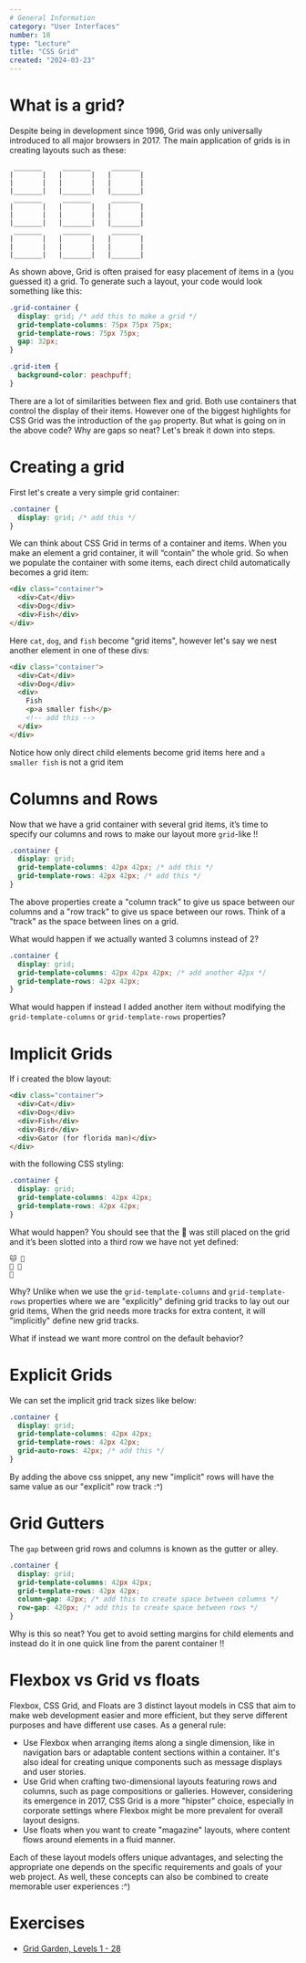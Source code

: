 ```yaml
---
# General Information
category: "User Interfaces"
number: 18
type: "Lecture"
title: "CSS Grid"
created: "2024-03-23"
---
```


# What is a grid?

Despite being in development since 1996, Grid was only universally introduced to all major browsers in 2017. The main application of grids is in creating layouts such as these:

```text
 _______     _______     _______
|       |   |       |   |       |
|       |   |       |   |       |
|_______|   |_______|   |_______|
 _______     _______     _______
|       |   |       |   |       |
|       |   |       |   |       |
|_______|   |_______|   |_______|
 _______     _______     _______
|       |   |       |   |       |
|       |   |       |   |       |
|_______|   |_______|   |_______|

```

As shown above, Grid is often praised for easy placement of items in a (you guessed it) a grid. To generate such a layout, your code would look something like this:

```css
.grid-container {
  display: grid; /* add this to make a grid */
  grid-template-columns: 75px 75px 75px;
  grid-template-rows: 75px 75px;
  gap: 32px;
}

.grid-item {
  background-color: peachpuff;
}
```

There are a lot of similarities between flex and grid. Both use containers that control the display of their items. However one of the biggest highlights for CSS Grid was the introduction of the `gap` property. But what is going on in the above code? Why are gaps so neat? Let's break it down into steps.

# Creating a grid

First let's create a very simple grid container:

```css
.container {
  display: grid; /* add this */
}
```

We can think about CSS Grid in terms of a container and items. When you make an element a grid container, it will “contain” the whole grid. So when we populate the container with some items, each direct child automatically becomes a grid item:

```html
<div class="container">
  <div>Cat</div>
  <div>Dog</div>
  <div>Fish</div>
</div>
```

Here `cat`, `dog`, and `fish` become "grid items", however let's say we nest another element in one of these divs:

```html
<div class="container">
  <div>Cat</div>
  <div>Dog</div>
  <div>
    Fish
    <p>a smaller fish</p>
    <!-- add this -->
  </div>
</div>
```

Notice how only direct child elements become grid items here and `a smaller fish` is not a grid item

# Columns and Rows

Now that we have a grid container with several grid items, it’s time to specify our columns and rows to make our layout more `grid`-like !!

```css
.container {
  display: grid;
  grid-template-columns: 42px 42px; /* add this */
  grid-template-rows: 42px 42px; /* add this */
}
```

The above properties create a "column track" to give us space between our columns and a "row track" to give us space between our rows. Think of a "track" as the space between lines on a grid.

What would happen if we actually wanted 3 columns instead of 2?

```css
.container {
  display: grid;
  grid-template-columns: 42px 42px 42px; /* add another 42px */
  grid-template-rows: 42px 42px;
}
```

What would happen if instead I added another item without modifying the `grid-template-columns` or `grid-template-rows` properties?

# Implicit Grids

If i created the blow layout:

```html
<div class="container">
  <div>Cat</div>
  <div>Dog</div>
  <div>Fish</div>
  <div>Bird</div>
  <div>Gator (for florida man)</div>
</div>
```

with the following CSS styling:

```css
.container {
  display: grid;
  grid-template-columns: 42px 42px;
  grid-template-rows: 42px 42px;
}
```

What would happen? You should see that the 🐊 was still placed on the grid and it’s been slotted into a third row we have not yet defined:

```text
🐱 🐶
🐡 🦜
🐊
```

Why? Unlike when we use the `grid-template-columns` and `grid-template-rows` properties where we are "explicitly" defining grid tracks to lay out our grid items, When the grid needs more tracks for extra content, it will "implicitly" define new grid tracks.

What if instead we want more control on the default behavior?

# Explicit Grids

We can set the implicit grid track sizes like below:

```css
.container {
  display: grid;
  grid-template-columns: 42px 42px;
  grid-template-rows: 42px 42px;
  grid-auto-rows: 42px; /* add this */
}
```

By adding the above css snippet, any new "implicit" rows will have the same value as our "explicit" row track :^)

# Grid Gutters

The `gap` between grid rows and columns is known as the gutter or alley.

```css
.container {
  display: grid;
  grid-template-columns: 42px 42px;
  grid-template-rows: 42px 42px;
  column-gap: 42px; /* add this to create space between columns */
  row-gap: 420px; /* add this to create space between rows */
}
```

Why is this so neat? You get to avoid setting margins for child elements and instead do it in one quick line from the parent container !!

# Flexbox vs Grid vs floats

Flexbox, CSS Grid, and Floats are 3 distinct layout models in CSS that aim to make web development easier and more efficient, but they serve different purposes and have different use cases. As a general rule:

- Use Flexbox when arranging items along a single dimension, like in navigation bars or adaptable content sections within a container. It's also ideal for creating unique components such as message displays and user stories.
- Use Grid when crafting two-dimensional layouts featuring rows and columns, such as page compositions or galleries. However, considering its emergence in 2017, CSS Grid is a more "hipster" choice, especially in corporate settings where Flexbox might be more prevalent for overall layout designs.
- Use floats when you want to create "magazine" layouts, where content flows around elements in a fluid manner.

Each of these layout models offers unique advantages, and selecting the appropriate one depends on the specific requirements and goals of your web project. As well, these concepts can also be combined to create memorable user experiences :^)

# Exercises

- [Grid Garden, Levels 1 - 28](https://cssgridgarden.com/)
